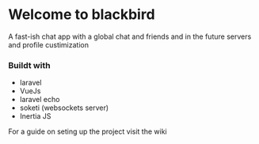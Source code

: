 # Welcome to blackbird
A fast-ish chat app with a global chat and friends and in the future servers and profile custimization

### Buildt with 
- laravel
- VueJs
- laravel echo
- soketi (websockets server)
- Inertia JS

For a guide on seting up the project visit the wiki
